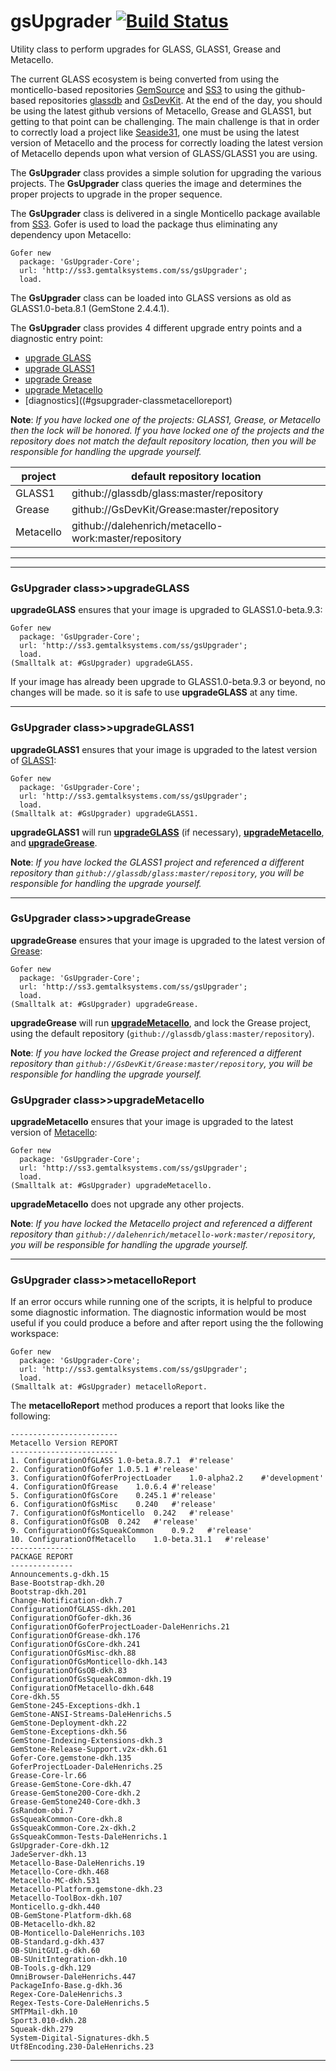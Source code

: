 gsUpgrader [![Build Status](https://travis-ci.org/GsDevKit/gsUpgrader.svg?branch=master)](https://travis-ci.org/GsDevKit/gsUpgrader)
=========

Utility class to perform upgrades for GLASS, GLASS1, Grease and Metacello.

The current GLASS ecosystem is being converted from using the monticello-based repositories [GemSource](http://seaside.gemtalksystems.com/ss/) and [SS3](http://ss3.gemtalksystems.com/) to using the github-based repositories [glassdb](https://github.com/glassdb) and [GsDevKit](https://github.com/GsDevKit). At the end of the day, you should be using the latest github versions of Metacello, Grease and GLASS1, but getting to that point can be challenging. The main challenge is that in order to correctly load a project like [Seaside31](https://github.com/GsDevKit/Seaside31#seaside31), one must be using the latest version of Metacello and the process for correctly loading the latest version of Metacello depends upon what version of GLASS/GLASS1 you are using. 

The **GsUpgrader** class provides a simple solution for upgrading the various projects. The **GsUpgrader** class queries the image and determines the proper projects to upgrade in the proper sequence.

The **GsUpgrader** class is delivered in a single Monticello package available from [SS3](http://ss3.gemtalksystems.com/). Gofer is used to load the package thus eliminating any dependency upon Metacello:

```Smalltalk
Gofer new
  package: 'GsUpgrader-Core';
  url: 'http://ss3.gemtalksystems.com/ss/gsUpgrader';
  load.
```

The **GsUpgrader** class can be loaded into GLASS versions as old as GLASS1.0-beta.8.1 (GemStone 2.4.4.1).

The **GsUpgrader** class provides 4 different upgrade entry points and a diagnostic entry point: 

- [upgrade GLASS](#gsupgrader-classupgradeglass) 
- [upgrade GLASS1](#gsupgrader-classupgradeglass1)
- [upgrade Grease](#gsupgrader-classupgradegrease)
- [upgrade Metacello](#gsupgrader-classupgrademetacello)
- [diagnostics]((#gsupgrader-classmetacelloreport)

**Note**: *If you have locked one of the projects: GLASS1, Grease, or Metacello then the lock will be honored. 
If you have locked one of the projects and the repository does not match the default repository location, then you will be responsible for handling the upgrade yourself.*

| project | default repository location |
|---------|-------------------|
| GLASS1  | github://glassdb/glass:master/repository |
| Grease  | github://GsDevKit/Grease:master/repository |
| Metacello | github://dalehenrich/metacello-work:master/repository |

---

---

### GsUpgrader class>>upgradeGLASS

**upgradeGLASS** ensures that your image is upgraded to GLASS1.0-beta.9.3:

```Smalltalk
Gofer new
  package: 'GsUpgrader-Core';
  url: 'http://ss3.gemtalksystems.com/ss/gsUpgrader';
  load.
(Smalltalk at: #GsUpgrader) upgradeGLASS.
```

If your image has already been upgrade to GLASS1.0-beta.9.3 or beyond, no changes will be made. so it is safe to use **upgradeGLASS** at any time.

---

### GsUpgrader class>>upgradeGLASS1

**upgradeGLASS1** ensures that your image is upgraded to the latest version of [GLASS1](https://github.com/glassdb):

```Smalltalk
Gofer new
  package: 'GsUpgrader-Core';
  url: 'http://ss3.gemtalksystems.com/ss/gsUpgrader';
  load.
(Smalltalk at: #GsUpgrader) upgradeGLASS1.
```

**upgradeGLASS1** will run **[upgradeGLASS](#gsupgrader-classupgradeglass)** (if necessary), **[upgradeMetacello](#gsupgrader-classupgrademetacello)**, and **[upgradeGrease](#gsupgrader-classupgradegrease)**.

**Note**: *If you have locked the GLASS1 project and referenced a different repository than `github://glassdb/glass:master/repository`, you will be responsible for handling the upgrade yourself.*

---

### GsUpgrader class>>upgradeGrease

**upgradeGrease** ensures that your image is upgraded to the latest version of [Grease](https://github.com/GsDevKit/Grease):

```Smalltalk
Gofer new
  package: 'GsUpgrader-Core';
  url: 'http://ss3.gemtalksystems.com/ss/gsUpgrader';
  load.
(Smalltalk at: #GsUpgrader) upgradeGrease.
```

**upgradeGrease** will run **[upgradeMetacello](#gsupgrader-classupgrademetacello)**, and lock the Grease project, using the default repository (`github://glassdb/glass:master/repository`).

**Note**: *If you have locked the Grease project and referenced a different repository than `github://GsDevKit/Grease:master/repository`, you will be responsible for handling the upgrade yourself.*

### GsUpgrader class>>upgradeMetacello

**upgradeMetacello** ensures that your image is upgraded to the latest version of [Metacello](https://github.com/dalehenrich/metacello-work):

```Smalltalk
Gofer new
  package: 'GsUpgrader-Core';
  url: 'http://ss3.gemtalksystems.com/ss/gsUpgrader';
  load.
(Smalltalk at: #GsUpgrader) upgradeMetacello.
```

**upgradeMetacello** does not upgrade any other projects.

**Note**: *If you have locked the Metacello project and referenced a different repository than `github://dalehenrich/metacello-work:master/repository`, you will be responsible for handling the upgrade yourself.*

---

### GsUpgrader class>>metacelloReport

If an error occurs while running one of the scripts, it is helpful to produce some diagnostic information. The diagnostic information would be most useful if you could produce a before and after report using the the following workspace:

```Smalltalk
Gofer new
  package: 'GsUpgrader-Core';
  url: 'http://ss3.gemtalksystems.com/ss/gsUpgrader';
  load.
(Smalltalk at: #GsUpgrader) metacelloReport.
```

The **metacelloReport** method produces a report that looks like the following:

```
------------------------
Metacello Version REPORT
------------------------
1. ConfigurationOfGLASS	1.0-beta.8.7.1	#'release'
2. ConfigurationOfGofer	1.0.5.1	#'release'
3. ConfigurationOfGoferProjectLoader	1.0-alpha2.2	#'development'
4. ConfigurationOfGrease	1.0.6.4	#'release'
5. ConfigurationOfGsCore	0.245.1	#'release'
6. ConfigurationOfGsMisc	0.240	#'release'
7. ConfigurationOfGsMonticello	0.242	#'release'
8. ConfigurationOfGsOB	0.242	#'release'
9. ConfigurationOfGsSqueakCommon	0.9.2	#'release'
10. ConfigurationOfMetacello	1.0-beta.31.1	#'release'
--------------
PACKAGE REPORT
--------------
Announcements.g-dkh.15
Base-Bootstrap-dkh.20
Bootstrap-dkh.201
Change-Notification-dkh.7
ConfigurationOfGLASS-dkh.201
ConfigurationOfGofer-dkh.36
ConfigurationOfGoferProjectLoader-DaleHenrichs.21
ConfigurationOfGrease-dkh.176
ConfigurationOfGsCore-dkh.241
ConfigurationOfGsMisc-dkh.88
ConfigurationOfGsMonticello-dkh.143
ConfigurationOfGsOB-dkh.83
ConfigurationOfGsSqueakCommon-dkh.19
ConfigurationOfMetacello-dkh.648
Core-dkh.55
GemStone-245-Exceptions-dkh.1
GemStone-ANSI-Streams-DaleHenrichs.5
GemStone-Deployment-dkh.22
GemStone-Exceptions-dkh.56
GemStone-Indexing-Extensions-dkh.3
GemStone-Release-Support.v2x-dkh.61
Gofer-Core.gemstone-dkh.135
GoferProjectLoader-DaleHenrichs.25
Grease-Core-lr.66
Grease-GemStone-Core-dkh.47
Grease-GemStone200-Core-dkh.2
Grease-GemStone240-Core-dkh.3
GsRandom-obi.7
GsSqueakCommon-Core-dkh.8
GsSqueakCommon-Core.2x-dkh.2
GsSqueakCommon-Tests-DaleHenrichs.1
GsUpgrader-Core-dkh.12
JadeServer-dkh.13
Metacello-Base-DaleHenrichs.19
Metacello-Core-dkh.468
Metacello-MC-dkh.531
Metacello-Platform.gemstone-dkh.23
Metacello-ToolBox-dkh.107
Monticello.g-dkh.440
OB-GemStone-Platform-dkh.68
OB-Metacello-dkh.82
OB-Monticello-DaleHenrichs.103
OB-Standard.g-dkh.437
OB-SUnitGUI.g-dkh.60
OB-SUnitIntegration-dkh.10
OB-Tools.g-dkh.129
OmniBrowser-DaleHenrichs.447
PackageInfo-Base.g-dkh.36
Regex-Core-DaleHenrichs.3
Regex-Tests-Core-DaleHenrichs.5
SMTPMail-dkh.10
Sport3.010-dkh.28
Squeak-dkh.279
System-Digital-Signatures-dkh.5
Utf8Encoding.230-DaleHenrichs.23
```

---

